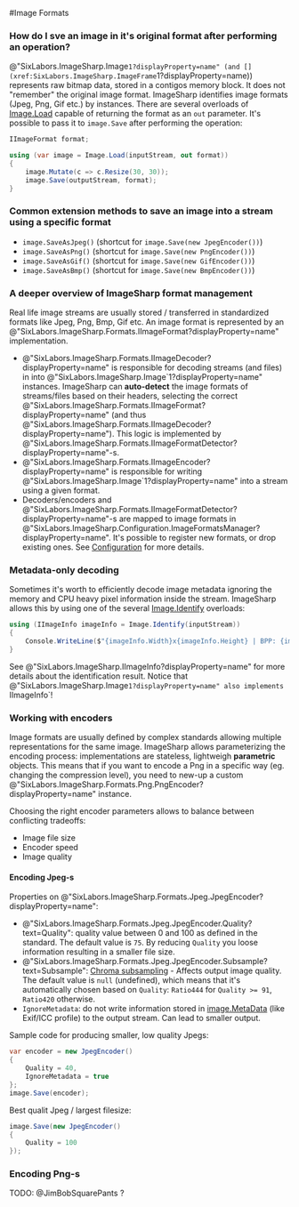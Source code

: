 #Image Formats

### How do I sve an image in it's original format after performing an operation?
@"SixLabors.ImageSharp.Image`1?displayProperty=name" (and [](xref:SixLabors.ImageSharp.ImageFrame`1?displayProperty=name)) represents raw bitmap data, stored in a contigos memory block. It does not "remember" the original image format.
ImageSharp identifies image formats (Jpeg, Png, Gif etc.) by [](xref:SixLabors.ImageSharp.Formats.IImageFormat?displayProperty=name) instances. There are several overloads of [Image.Load](xref:SixLabors.ImageSharp.Image) capable of returning the format as an `out` parameter. It's possible to pass it to `image.Save` after performing the operation:

```C#
IImageFormat format;

using (var image = Image.Load(inputStream, out format))
{
	image.Mutate(c => c.Resize(30, 30));
	image.Save(outputStream, format);
}
```

### Common extension methods to save an image into a stream using a specific format
- `image.SaveAsJpeg()` (shortcut for `image.Save(new JpegEncoder())`)
- `image.SaveAsPng()` (shortcut for `image.Save(new PngEncoder())`)
- `image.SaveAsGif()` (shortcut for `image.Save(new GifEncoder())`)
- `image.SaveAsBmp()` (shortcut for `image.Save(new BmpEncoder())`)

### A deeper overview of ImageSharp format management
Real life image streams are usually stored / transferred in standardized formats like Jpeg, Png, Bmp, Gif etc. An image format is represented by an @"SixLabors.ImageSharp.Formats.IImageFormat?displayProperty=name" implementation. 
  - @"SixLabors.ImageSharp.Formats.IImageDecoder?displayProperty=name" is responsible for decoding streams (and files) in into @"SixLabors.ImageSharp.Image`1?displayProperty=name" instances. ImageSharp can **auto-detect** the image formats of streams/files based on their headers, selecting the correct @"SixLabors.ImageSharp.Formats.IImageFormat?displayProperty=name" (and thus @"SixLabors.ImageSharp.Formats.IImageDecoder?displayProperty=name"). This logic is implemented by @"SixLabors.ImageSharp.Formats.IImageFormatDetector?displayProperty=name"-s.
  - @"SixLabors.ImageSharp.Formats.IImageEncoder?displayProperty=name" is responsible for writing @"SixLabors.ImageSharp.Image`1?displayProperty=name" into a stream using a given format.
  - Decoders/encoders and @"SixLabors.ImageSharp.Formats.IImageFormatDetector?displayProperty=name"-s are mapped to image formats in  @"SixLabors.ImageSharp.Configuration.ImageFormatsManager?displayProperty=name". It's possible to register new formats, or drop existing ones. See [Configuration](Configuration.md) for more details.

### Metadata-only decoding
Sometimes it's worth to efficiently decode image metadata ignoring the memory and CPU heavy pixel information inside the stream. ImageSharp allows this by using one of the several [Image.Identify](xref:SixLabors.ImageSharp.Image) overloads:
```C#
using (IImageInfo imageInfo = Image.Identify(inputStream))
{
	Console.WriteLine($"{imageInfo.Width}x{imageInfo.Height} | BPP: {imageInfo.PixelType.BitsPerPixel}");
}
```

See @"SixLabors.ImageSharp.IImageInfo?displayProperty=name" for more details about the identification result. Notice that @"SixLabors.ImageSharp.Image`1?displayProperty=name" also implements `IImageInfo`!

### Working with encoders
Image formats are usually defined by complex standards allowing multiple representations for the same image. ImageSharp allows parameterizing the encoding process:
[](xref:SixLabors.ImageSharp.Formats.IImageEncoder?displayProperty=name) implementations are stateless, lightweigh **parametric** objects. This means that if you want to encode a Png in a specific way (eg. changing the compression level), you need to new-up a custom @"SixLabors.ImageSharp.Formats.Png.PngEncoder?displayProperty=name" instance.

Choosing the right encoder parameters allows to balance between conflicting tradeoffs:
- Image file size
- Encoder speed
- Image quality

#### Encoding Jpeg-s
Properties on @"SixLabors.ImageSharp.Formats.Jpeg.JpegEncoder?displayProperty=name":
- @"SixLabors.ImageSharp.Formats.Jpeg.JpegEncoder.Quality?text=Quality": quality value between 0 and 100 as defined in the standard. The default value is `75`. By reducing `Quality` you loose information resulting in a smaller file size.
- @"SixLabors.ImageSharp.Formats.Jpeg.JpegEncoder.Subsample?text=Subsample": [Chroma subsampling](https://en.wikipedia.org/wiki/Chroma_subsampling) - Affects output image quality. The default value is `null` (undefined), which means that it's automatically chosen based on `Quality`: `Ratio444` for `Quality >= 91`, `Ratio420` otherwise.
- `IgnoreMetadata`: do not write information stored in [image.MetaData](xref:SixLabors.ImageSharp.Image`1.MetaData) (like Exif/ICC profile) to the output stream. Can lead to smaller output.

Sample code for producing smaller, low quality Jpegs:
```C#
var encoder = new JpegEncoder()
{
	Quality = 40,
	IgnoreMetadata = true
};
image.Save(encoder);
```

Best qualit Jpeg / largest filesize:
```C#
image.Save(new JpegEncoder()
{
	Quality = 100
});
```

### Encoding Png-s
TODO: @JimBobSquarePants ?
